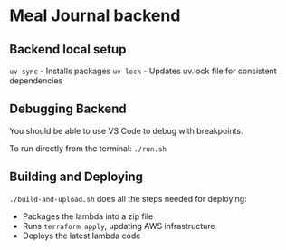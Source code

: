 # Meal Journal backend

## Backend local setup
`uv sync` - Installs packages
`uv lock` - Updates uv.lock file for consistent dependencies

## Debugging Backend
You should be able to use VS Code to debug with breakpoints.

To run directly from the terminal: `./run.sh`

## Building and Deploying

`./build-and-upload.sh` does all the steps needed for deploying:
- Packages the lambda into a zip file
- Runs `terraform apply`, updating AWS infrastructure
- Deploys the latest lambda code